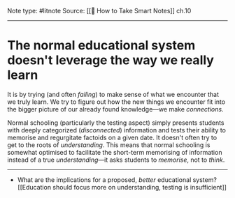 Note type: #litnote
Source: [[📖 How to Take Smart Notes]] ch.10

---
# The normal educational system doesn't leverage the way we really learn
It is by trying (and often *failing*) to make sense of what we encounter that we truly learn. We try to figure out how the new things we encounter fit into the bigger picture of our already found knowledge—we make *connections*.

Normal schooling (particularly the testing aspect) simply presents students with deeply categorized (*disconnected*) information and tests their ability to memorise and regurgitate factoids on a given date. It doesn't often try to get to the roots of *understanding*. This means that normal schooling is somewhat optimised to facilitate the short-term memorising of information instead of a true *understanding*—it asks students to *memorise*, not to *think*.

---
- What are the implications for a proposed, *better* educational system? [[Education should focus more on understanding, testing is insufficient]]